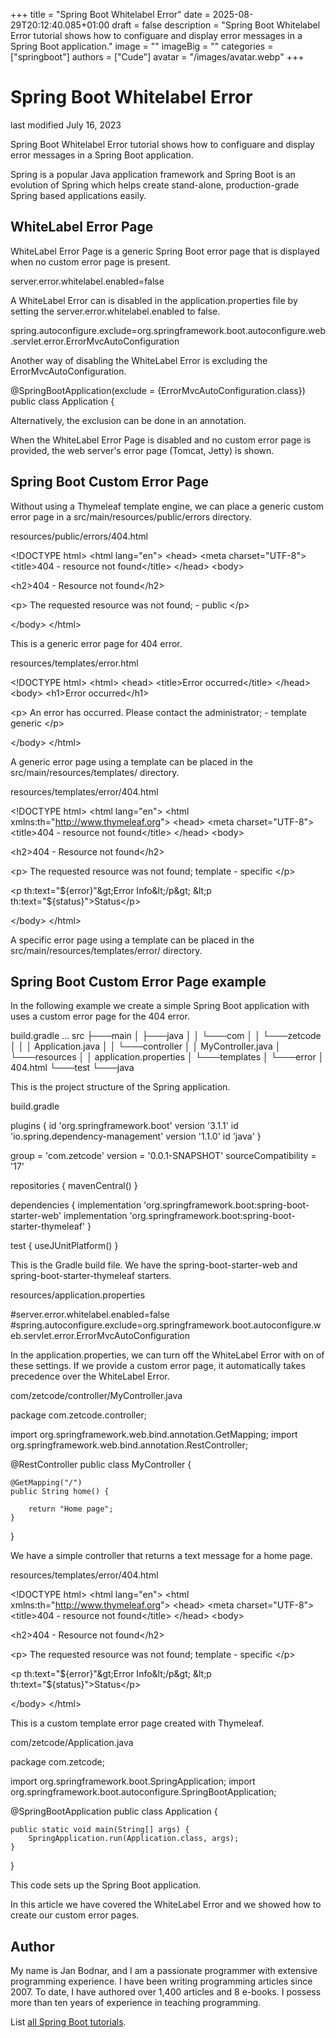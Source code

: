 +++
title = "Spring Boot Whitelabel Error"
date = 2025-08-29T20:12:40.085+01:00
draft = false
description = "Spring Boot Whitelabel Error tutorial shows how to configuare and display error messages in a Spring Boot application."
image = ""
imageBig = ""
categories = ["springboot"]
authors = ["Cude"]
avatar = "/images/avatar.webp"
+++

# Spring Boot Whitelabel Error

last modified July 16, 2023

Spring Boot Whitelabel Error tutorial shows how to configuare and display error
messages in a Spring Boot application.

Spring is a popular Java application framework and Spring Boot
is an evolution of Spring which helps create stand-alone, production-grade Spring
based applications easily.

## WhiteLabel Error Page

WhiteLabel Error Page is a generic Spring Boot error page that is displayed
when no custom error page is present.

server.error.whitelabel.enabled=false

A WhiteLabel Error can is disabled in the application.properties file by
setting the server.error.whitelabel.enabled to false.

spring.autoconfigure.exclude=org.springframework.boot.autoconfigure.web.servlet.error.ErrorMvcAutoConfiguration

Another way of disabling the WhiteLabel Error is excluding the ErrorMvcAutoConfiguration.

@SpringBootApplication(exclude = {ErrorMvcAutoConfiguration.class})
public class Application {

Alternatively, the exclusion can be done in an annotation.

When the WhiteLabel Error Page is disabled and no custom error page is provided,
the web server's error page (Tomcat, Jetty) is shown.

## Spring Boot Custom Error Page

Without using a Thymeleaf template engine, we can place a generic custom
error page in a src/main/resources/public/errors directory.

resources/public/errors/404.html
  

&lt;!DOCTYPE html&gt;
&lt;html lang="en"&gt;
&lt;head&gt;
    &lt;meta charset="UTF-8"&gt;
    &lt;title&gt;404 - resource not found&lt;/title&gt;
&lt;/head&gt;
&lt;body&gt;

&lt;h2&gt;404 - Resource not found&lt;/h2&gt;

&lt;p&gt;
The requested resource was not found; - public
&lt;/p&gt;

&lt;/body&gt;
&lt;/html&gt;

This is a generic error page for 404 error.

resources/templates/error.html
  

&lt;!DOCTYPE html&gt;
&lt;html&gt;
&lt;head&gt;
    &lt;title&gt;Error occurred&lt;/title&gt;
&lt;/head&gt;
&lt;body&gt;
&lt;h1&gt;Error occurred&lt;/h1&gt;

&lt;p&gt;
    An error has occurred. Please contact the administrator; - template generic
&lt;/p&gt;

&lt;/body&gt;
&lt;/html&gt;

A generic error page using a template can be placed in the
src/main/resources/templates/ directory.

resources/templates/error/404.html
  

&lt;!DOCTYPE html&gt;
&lt;html lang="en"&gt;
&lt;html xmlns:th="http://www.thymeleaf.org"&gt;
&lt;head&gt;
    &lt;meta charset="UTF-8"&gt;
    &lt;title&gt;404 - resource not found&lt;/title&gt;
&lt;/head&gt;
&lt;body&gt;

&lt;h2&gt;404 - Resource not found&lt;/h2&gt;

&lt;p&gt;
The requested resource was not found; template - specific
&lt;/p&gt;

&lt;p th:text="${error}"&gt;Error Info&lt;/p&gt;
&lt;p th:text="${status}"&gt;Status&lt;/p&gt;

&lt;/body&gt;
&lt;/html&gt;

A specific error page using a template can be placed in the
src/main/resources/templates/error/ directory.

## Spring Boot Custom Error Page example

In the following example we create a simple Spring Boot application
with uses a custom error page for the 404 error.

build.gradle
...
src
├───main
│   ├───java
│   │   └───com
│   │       └───zetcode
│   │           │   Application.java
│   │           └───controller
│   │                   MyController.java
│   └───resources
│       │   application.properties
│       └───templates
│           └───error
│                   404.html
└───test
    └───java

This is the project structure of the Spring application.

build.gradle
  

plugins {
    id 'org.springframework.boot' version '3.1.1'
    id 'io.spring.dependency-management' version '1.1.0'
    id 'java'
}

group = 'com.zetcode'
version = '0.0.1-SNAPSHOT'
sourceCompatibility = '17'

repositories {
    mavenCentral()
}

dependencies {
    implementation 'org.springframework.boot:spring-boot-starter-web'
    implementation 'org.springframework.boot:spring-boot-starter-thymeleaf'
}

test {
    useJUnitPlatform()
}

This is the Gradle build file. We have the spring-boot-starter-web
and spring-boot-starter-thymeleaf starters.

resources/application.properties
  

#server.error.whitelabel.enabled=false
#spring.autoconfigure.exclude=org.springframework.boot.autoconfigure.web.servlet.error.ErrorMvcAutoConfiguration

In the application.properties, we can turn off the WhiteLabel Error
with on of these settings. If we provide a custom error page, it automatically
takes precedence over the WhiteLabel Error.

com/zetcode/controller/MyController.java
  

package com.zetcode.controller;

import org.springframework.web.bind.annotation.GetMapping;
import org.springframework.web.bind.annotation.RestController;

@RestController
public class MyController {

    @GetMapping("/")
    public String home() {

        return "Home page";
    }
}

We have a simple controller that returns a text message for a home page.

resources/templates/error/404.html
  

&lt;!DOCTYPE html&gt;
&lt;html lang="en"&gt;
&lt;html xmlns:th="http://www.thymeleaf.org"&gt;
&lt;head&gt;
    &lt;meta charset="UTF-8"&gt;
    &lt;title&gt;404 - resource not found&lt;/title&gt;
&lt;/head&gt;
&lt;body&gt;

&lt;h2&gt;404 - Resource not found&lt;/h2&gt;

&lt;p&gt;
The requested resource was not found; template - specific
&lt;/p&gt;

&lt;p th:text="${error}"&gt;Error Info&lt;/p&gt;
&lt;p th:text="${status}"&gt;Status&lt;/p&gt;

&lt;/body&gt;
&lt;/html&gt;

This is a custom template error page created with Thymeleaf.

com/zetcode/Application.java
  

package com.zetcode;

import org.springframework.boot.SpringApplication;
import org.springframework.boot.autoconfigure.SpringBootApplication;

@SpringBootApplication
public class Application  {

    public static void main(String[] args) {
        SpringApplication.run(Application.class, args);
    }
}

This code sets up the Spring Boot application.

In this article we have covered the WhiteLabel Error and we showed how to
create our custom error pages.

## Author

My name is Jan Bodnar, and I am a passionate programmer with extensive
programming experience. I have been writing programming articles since 2007.
To date, I have authored over 1,400 articles and 8 e-books. I possess more
than ten years of experience in teaching programming.

List [all Spring Boot tutorials](/springboot/).